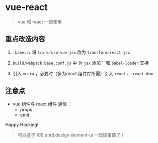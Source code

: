 # vue-react

> vue 和 react 一起使用

## 重点改造内容

1. `.babelrc` 将 `transform-vue-jsx` 改为 `transform-react-jsx`

2. `build/webpack.base.conf.js` 中 为 `jsx` 添加 `` 和 `babel-loader` 支持

3. 引入 `vuera` ，必要时（多为react 组件库所需）引入 `react` 、 `react-dom`

## 注意点

- vue 组件与 react 组件 通信 ：
  - props
  - emit 

Happy Hacking!

> 可以基于 ICE antd.design  element-ui 一起搞事情了！